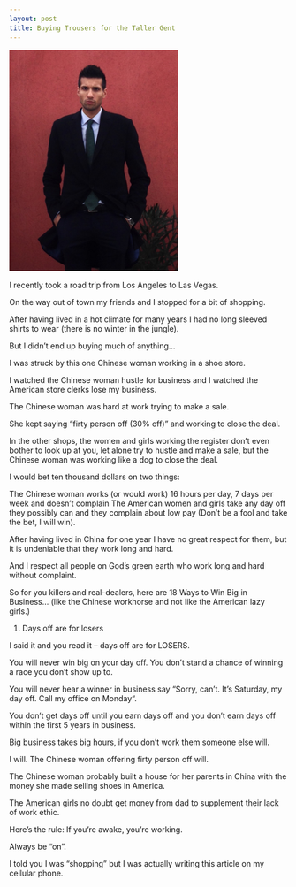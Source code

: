 ```yaml
---
layout: post
title: Buying Trousers for the Taller Gent
---
```


<img src="/images/aquae.jpg" height="400">

I recently took a road trip from Los Angeles to Las Vegas.

On the way out of town my friends and I stopped for a bit of shopping.

After having lived in a hot climate for many years I had no long sleeved shirts to wear (there is no winter in the jungle).

But I didn’t end up buying much of anything…

I was struck by this one Chinese woman working in a shoe store.

I watched the Chinese woman hustle for business and I watched the American store clerks lose my business.

The Chinese woman was hard at work trying to make a sale.

She kept saying “firty person off (30% off)” and working to close the deal.

In the other shops, the women and girls working the register don’t even bother to look up at you, let alone try to hustle and make a sale, but the Chinese woman was working like a dog to close the deal.

I would bet ten thousand dollars on two things:

The Chinese woman works (or would work) 16 hours per day, 7 days per week and doesn’t complain
The American women and girls take any day off they possibly can and they complain about low pay
(Don’t be a fool and take the bet, I will win).

After having lived in China for one year I have no great respect for them, but it is undeniable that they work long and hard.

And I respect all people on God’s green earth who work long and hard without complaint.

So for you killers and real-dealers, here are 18 Ways to Win Big in Business…
(like the Chinese workhorse and not like the American lazy girls.)

1) Days off are for losers

I said it and you read it – days off are for LOSERS.

You will never win big on your day off. You don’t stand a chance of winning a race you don’t show up to.

You will never hear a winner in business say “Sorry, can’t. It’s Saturday, my day off. Call my office on Monday“.

You don’t get days off until you earn days off and you don’t earn days off within the first 5 years in business.

Big business takes big hours, if you don’t work them someone else will.

I will. The Chinese woman offering firty person off will.

The Chinese woman probably built a house for her parents in China with the money she made selling shoes in America.

The American girls no doubt get money from dad to supplement their lack of work ethic.

Here’s the rule: If you’re awake, you’re working.

Always be “on”.

I told you I was “shopping” but I was actually writing this article on my cellular phone.